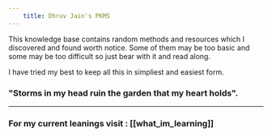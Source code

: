 ```yaml
---
    title: Dhruv Jain's PKMS
---
```


<!-- ![Typing SVG](https://readme-typing-svg.demolab.com?font=Fira+Code&size=40&duration=2500&pause=1000&color=1FFF0F&vCenter=true&random=false&width=680&lines=Hi%2C+I+am+Dhruv+Jain;Welcome+to+my+PKMS) -->

This knowledge base contains random methods and resources which I discovered and found worth notice. Some of them may be too basic and some may be too difficult so just bear with it and read along.

I have tried my best to keep all this in simpliest and easiest form.

### "Storms in my head ruin the garden that my heart holds". 

---
### For my current leanings visit : [[what_im_learning]]


